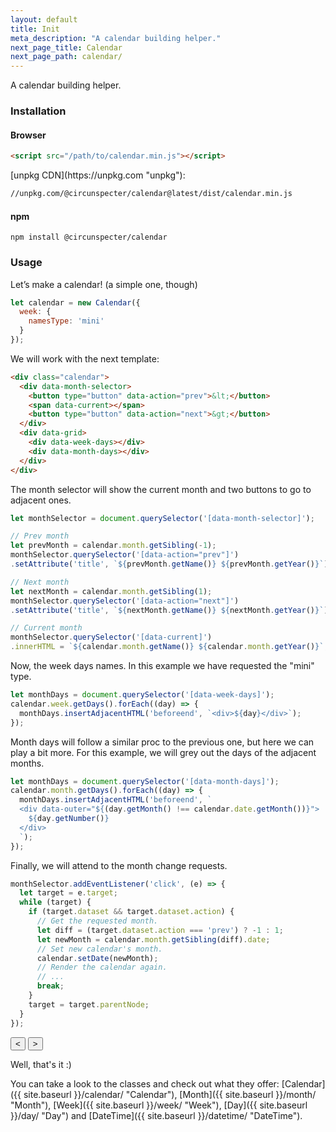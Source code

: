 ```yaml
---
layout: default
title: Init
meta_description: "A calendar building helper."
next_page_title: Calendar
next_page_path: calendar/
---
```


<script src="{{ site.baseurl }}/assets/js/calendar.min.js"></script>

A calendar building helper.

### Installation

#### Browser

```html
<script src="/path/to/calendar.min.js"></script>
```

<div markdown="1" class="note">
[unpkg CDN](https://unpkg.com "unpkg"):

```html
//unpkg.com/@circunspecter/calendar@latest/dist/calendar.min.js
```
</div>

#### npm

```shell
npm install @circunspecter/calendar
```

### Usage

Let’s make a calendar! (a simple one, though)

```js
let calendar = new Calendar({
  week: {
    namesType: 'mini'
  }
});
```
<script style="text/javascript">
let calendar = new Calendar({
  week: {
    namesType: 'mini'
  }
});
</script>

We will work with the next template:

``` html
<div class="calendar">
  <div data-month-selector>
    <button type="button" data-action="prev">&lt;</button>
    <span data-current></span>
    <button type="button" data-action="next">&gt;</button>
  </div>
  <div data-grid>
    <div data-week-days></div>
    <div data-month-days></div>
  </div>
</div>
```

The month selector will show the current month and two buttons to go to adjacent ones.

```js
let monthSelector = document.querySelector('[data-month-selector]');

// Prev month
let prevMonth = calendar.month.getSibling(-1);
monthSelector.querySelector('[data-action="prev"]')
.setAttribute('title', `${prevMonth.getName()} ${prevMonth.getYear()}`);

// Next month
let nextMonth = calendar.month.getSibling(1);
monthSelector.querySelector('[data-action="next"]')
.setAttribute('title', `${nextMonth.getName()} ${nextMonth.getYear()}`);

// Current month
monthSelector.querySelector('[data-current]')
.innerHTML = `${calendar.month.getName()} ${calendar.month.getYear()}`;
```

Now, the week days names. In this example we have requested the "mini" type.

```js
let monthDays = document.querySelector('[data-week-days]');
calendar.week.getDays().forEach((day) => {
  monthDays.insertAdjacentHTML('beforeend', `<div>${day}</div>`);
});
```

Month days will follow a similar proc to the previous one, but here we can play a bit more. For this example, we will grey out the days of the adjacent months.

```js
let monthDays = document.querySelector('[data-month-days]');
calendar.month.getDays().forEach((day) => {
  monthDays.insertAdjacentHTML('beforeend', `
  <div data-outer="${(day.getMonth() !== calendar.date.getMonth())}">
    ${day.getNumber()}
  </div>
  `);
});
```

Finally, we will attend to the month change requests.

```js
monthSelector.addEventListener('click', (e) => {
  let target = e.target;
  while (target) {
    if (target.dataset && target.dataset.action) {
      // Get the requested month.
      let diff = (target.dataset.action === 'prev') ? -1 : 1;
      let newMonth = calendar.month.getSibling(diff).date;
      // Set new calendar's month.
      calendar.setDate(newMonth);
      // Render the calendar again.
      // ...
      break;
    }
    target = target.parentNode;
  }
});
```

<div class="calendar">
  <div data-month-selector>
    <button type="button" data-action="prev">&lt;</button>
    <span data-current></span>
    <button type="button" data-action="next">&gt;</button>
  </div>
  <div data-grid>
    <div data-week-days></div>
    <div data-month-days></div>
  </div>
</div>

<script style="text/javascript">
buildCalendar(calendar);
</script>

Well, that's it :)

You can take a look to the classes and check out what they offer: [Calendar]({{ site.baseurl }}/calendar/ "Calendar"), [Month]({{ site.baseurl }}/month/ "Month"), [Week]({{ site.baseurl }}/week/ "Week"), [Day]({{ site.baseurl }}/day/ "Day") and [DateTime]({{ site.baseurl }}/datetime/ "DateTime").
